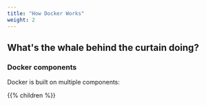 ```yaml
---
title: "How Docker Works"
weight: 2
---
```


## What's the whale behind the curtain doing?

### Docker components

Docker is built on multiple components:

{{% children %}}

